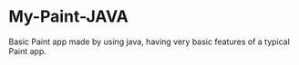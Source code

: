 # My-Paint-JAVA
Basic Paint app made by using java, having very basic features of a typical Paint app.
